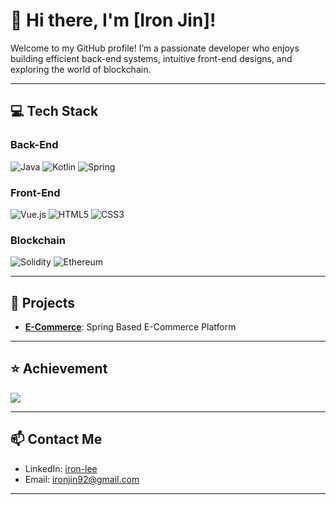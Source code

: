 # 👋 Hi there, I'm [Iron Jin]!

Welcome to my GitHub profile! I’m a passionate developer who enjoys building efficient back-end systems, intuitive front-end designs, and exploring the world of blockchain.

---

## 💻 Tech Stack

### Back-End
![Java](https://img.shields.io/badge/Java-007396?style=for-the-badge&logo=java&logoColor=white)
![Kotlin](https://img.shields.io/badge/Kotlin-0095D5?style=for-the-badge&logo=kotlin&logoColor=white)
![Spring](https://img.shields.io/badge/Spring-6DB33F?style=for-the-badge&logo=spring&logoColor=white)

### Front-End
![Vue.js](https://img.shields.io/badge/Vue.js-4FC08D?style=for-the-badge&logo=vue.js&logoColor=white)
![HTML5](https://img.shields.io/badge/HTML5-E34F26?style=for-the-badge&logo=html5&logoColor=white)
![CSS3](https://img.shields.io/badge/CSS3-1572B6?style=for-the-badge&logo=css3&logoColor=white)

### Blockchain
![Solidity](https://img.shields.io/badge/Solidity-363636?style=for-the-badge&logo=solidity&logoColor=white)
![Ethereum](https://img.shields.io/badge/Ethereum-3C3C3D?style=for-the-badge&logo=ethereum&logoColor=white)

---

## 🚀 Projects
- **[E-Commerce](https://github.com/jaydenchuljinlee/hhplus-ecommerce)**: Spring Based E-Commerce Platform

---

## ⭐️ Achievement
<a href="https://hhpluscertificateofcompletion.oopy.io/">
  <img src="https://static.spartacodingclub.kr/hanghae99/plus/completion/badge_black.svg" />
</a>

---

## 📫 Contact Me
- LinkedIn: [iron-lee](https://www.linkedin.com/in/iron-lee-34b12323a/)
- Email: [ironjin92@gmail.com](mailto:ironjin92@gmail.com)

---

